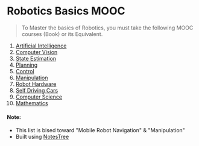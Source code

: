 # Robotics Basics MOOC
> To Master the basics of Robotics, you must take the following MOOC courses (Book) or its Equivalent.

1. [Artificial Intelligence](./Artificial%20Intelligence/index.md)
2. [Computer Vision](./Computer%20Vision/index.md)
3. [State Estimation](./State%20Estimation/index.md)
4. [Planning](./Planning/index.md)
5. [Control](./Control/index.md)
6. [Manipulation](./Manipulation/index.md)
7. [Robot Hardware](./Robot%20Hardware/index.md)
8. [Self Driving Cars](./Self%20Driving%20Cars/index.md)
9. [Computer Science](./Computer%20Science/index.md)
10. [Mathematics](./Mathematics/index.md)

#### Note:
- This list is bised toward "Mobile Robot Navigation" & "Manipulation"
- Built using [NotesTree](https://github.com/aditya-shriwastava/NotesTree)
